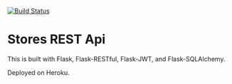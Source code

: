 [![Build Status](https://travis-ci.org/silmysnatch/stores-rest-api-test.svg?branch=master)](https://travis-ci.org/silmysnatch/stores-rest-api-test)

# Stores REST Api

This is built with Flask, Flask-RESTful, Flask-JWT, and Flask-SQLAlchemy.

Deployed on Heroku.
